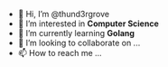 - 👋 Hi, I’m @thund3rgrove
- 👀 I’m interested in **Computer Science**
- 🌱 I’m currently learning **Golang**
- 💞️ I’m looking to collaborate on ...
- 📫 How to reach me ...

<!---
thund3rgrove/thund3rgrove is a ✨ special ✨ repository because its `README.md` (this file) appears on your GitHub profile.
You can click the Preview link to take a look at your changes.
--->
